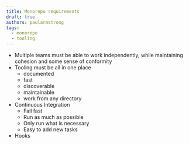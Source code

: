 ```yaml
---
title: Monorepo requirements
draft: true
authors: paularmstrong
tags:
  - monorepo
  - tooling
---
```


- Multiple teams must be able to work independently, while maintaining cohesion and some sense of conformity
- Tooling must be all in one place
  - documented
  - fast
  - discoverable
  - maintainable
  - work from any directory
- Continuous Integration
  - Fail fast
  - Run as much as possible
  - Only run what is necessary
  - Easy to add new tasks
- Hooks

